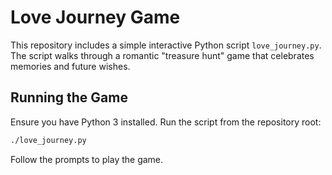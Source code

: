# Love Journey Game

This repository includes a simple interactive Python script `love_journey.py`.
The script walks through a romantic "treasure hunt" game that celebrates
memories and future wishes.

## Running the Game

Ensure you have Python 3 installed. Run the script from the repository root:

```bash
./love_journey.py
```

Follow the prompts to play the game.
